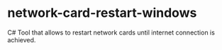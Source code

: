 # network-card-restart-windows
C# Tool that allows to restart network cards until internet connection is achieved.

